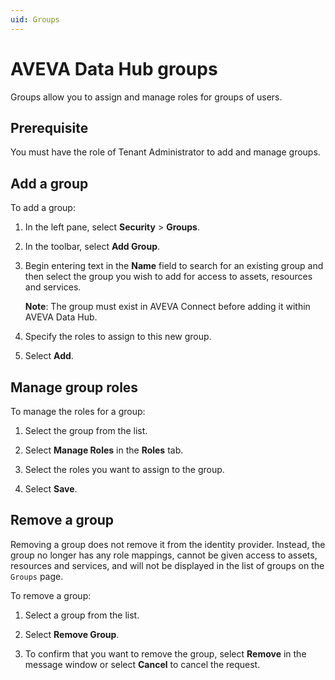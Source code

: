 ```yaml
---
uid: Groups
---
```


# AVEVA Data Hub groups

Groups allow you to assign and manage roles for groups of users.
	
## Prerequisite
 
You must have the role of Tenant Administrator to add and manage groups.

## Add a group

To add a group:

1. In the left pane, select **Security** > **Groups**.

1. In the toolbar, select **Add Group**.

1. Begin entering text in the **Name** field to search for an existing group and then select the group you wish to add for access to assets, resources and services.

   **Note**: The group must exist in AVEVA Connect before adding it within AVEVA Data Hub.

1. Specify the roles to assign to this new group.

1. Select **Add**.

## Manage group roles

To manage the roles for a group:

1. Select the group from the list.

1. Select **Manage Roles** in the **Roles** tab.

1. Select the roles you want to assign to the group.

1. Select **Save**.

## Remove a group

Removing a group does not remove it from the identity provider. Instead, the group no longer has any role mappings, cannot be given access to assets, resources and services, and will not be displayed in the list of groups on the `Groups` page.

To remove a group:

1. Select a group from the list.

1. Select **Remove Group**.

1. To confirm that you want to remove the group, select **Remove** in the message window or select **Cancel** to cancel the request.
 